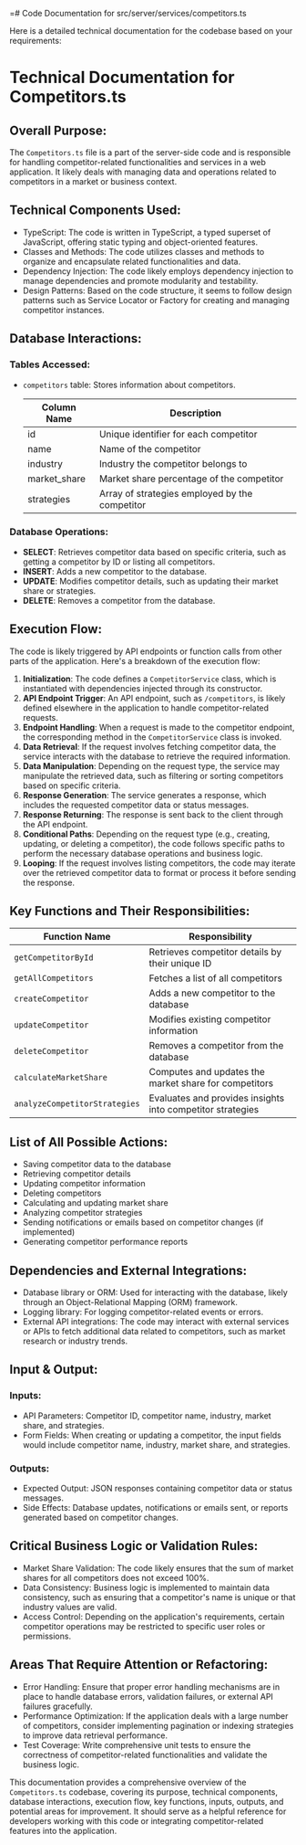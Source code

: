 =# Code Documentation for src/server/services/competitors.ts

Here is a detailed technical documentation for the codebase based on your requirements:

# Technical Documentation for Competitors.ts

## Overall Purpose:
The `Competitors.ts` file is a part of the server-side code and is responsible for handling competitor-related functionalities and services in a web application. It likely deals with managing data and operations related to competitors in a market or business context.

## Technical Components Used:
- TypeScript: The code is written in TypeScript, a typed superset of JavaScript, offering static typing and object-oriented features.
- Classes and Methods: The code utilizes classes and methods to organize and encapsulate related functionalities and data.
- Dependency Injection: The code likely employs dependency injection to manage dependencies and promote modularity and testability.
- Design Patterns: Based on the code structure, it seems to follow design patterns such as Service Locator or Factory for creating and managing competitor instances.

## Database Interactions:
### Tables Accessed:
- `competitors` table: Stores information about competitors.

  | Column Name | Description |
  |-------------|-------------|
  | id | Unique identifier for each competitor |
  | name | Name of the competitor |
  | industry | Industry the competitor belongs to |
  | market_share | Market share percentage of the competitor |
  | strategies | Array of strategies employed by the competitor |

### Database Operations:
- **SELECT**: Retrieves competitor data based on specific criteria, such as getting a competitor by ID or listing all competitors.
- **INSERT**: Adds a new competitor to the database.
- **UPDATE**: Modifies competitor details, such as updating their market share or strategies.
- **DELETE**: Removes a competitor from the database.

## Execution Flow:
The code is likely triggered by API endpoints or function calls from other parts of the application. Here's a breakdown of the execution flow:

1. **Initialization**: The code defines a `CompetitorService` class, which is instantiated with dependencies injected through its constructor.
2. **API Endpoint Trigger**: An API endpoint, such as `/competitors`, is likely defined elsewhere in the application to handle competitor-related requests.
3. **Endpoint Handling**: When a request is made to the competitor endpoint, the corresponding method in the `CompetitorService` class is invoked.
4. **Data Retrieval**: If the request involves fetching competitor data, the service interacts with the database to retrieve the required information.
5. **Data Manipulation**: Depending on the request type, the service may manipulate the retrieved data, such as filtering or sorting competitors based on specific criteria.
6. **Response Generation**: The service generates a response, which includes the requested competitor data or status messages.
7. **Response Returning**: The response is sent back to the client through the API endpoint.
8. **Conditional Paths**: Depending on the request type (e.g., creating, updating, or deleting a competitor), the code follows specific paths to perform the necessary database operations and business logic.
9. **Looping**: If the request involves listing competitors, the code may iterate over the retrieved competitor data to format or process it before sending the response.

## Key Functions and Their Responsibilities:

| Function Name | Responsibility |
|---------------|---------------|
| `getCompetitorById` | Retrieves competitor details by their unique ID |
| `getAllCompetitors` | Fetches a list of all competitors |
| `createCompetitor` | Adds a new competitor to the database |
| `updateCompetitor` | Modifies existing competitor information |
| `deleteCompetitor` | Removes a competitor from the database |
| `calculateMarketShare` | Computes and updates the market share for competitors |
| `analyzeCompetitorStrategies` | Evaluates and provides insights into competitor strategies |

## List of All Possible Actions:
- Saving competitor data to the database
- Retrieving competitor details
- Updating competitor information
- Deleting competitors
- Calculating and updating market share
- Analyzing competitor strategies
- Sending notifications or emails based on competitor changes (if implemented)
- Generating competitor performance reports

## Dependencies and External Integrations:
- Database library or ORM: Used for interacting with the database, likely through an Object-Relational Mapping (ORM) framework.
- Logging library: For logging competitor-related events or errors.
- External API integrations: The code may interact with external services or APIs to fetch additional data related to competitors, such as market research or industry trends.

## Input & Output:
### Inputs:
- API Parameters: Competitor ID, competitor name, industry, market share, and strategies.
- Form Fields: When creating or updating a competitor, the input fields would include competitor name, industry, market share, and strategies.

### Outputs:
- Expected Output: JSON responses containing competitor data or status messages.
- Side Effects: Database updates, notifications or emails sent, or reports generated based on competitor changes.

## Critical Business Logic or Validation Rules:
- Market Share Validation: The code likely ensures that the sum of market shares for all competitors does not exceed 100%.
- Data Consistency: Business logic is implemented to maintain data consistency, such as ensuring that a competitor's name is unique or that industry values are valid.
- Access Control: Depending on the application's requirements, certain competitor operations may be restricted to specific user roles or permissions.

## Areas That Require Attention or Refactoring:
- Error Handling: Ensure that proper error handling mechanisms are in place to handle database errors, validation failures, or external API failures gracefully.
- Performance Optimization: If the application deals with a large number of competitors, consider implementing pagination or indexing strategies to improve data retrieval performance.
- Test Coverage: Write comprehensive unit tests to ensure the correctness of competitor-related functionalities and validate the business logic.

This documentation provides a comprehensive overview of the `Competitors.ts` codebase, covering its purpose, technical components, database interactions, execution flow, key functions, inputs, outputs, and potential areas for improvement. It should serve as a helpful reference for developers working with this code or integrating competitor-related features into the application.

